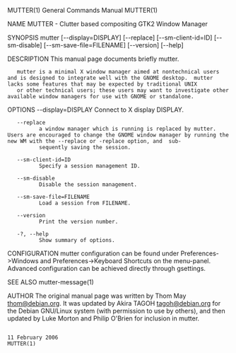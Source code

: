 MUTTER(1)                                                                               General Commands Manual                                                                              MUTTER(1)

NAME
       MUTTER - Clutter based compositing GTK2 Window Manager

SYNOPSIS
       mutter [--display=DISPLAY] [--replace] [--sm-client-id=ID] [--sm-disable] [--sm-save-file=FILENAME] [--version] [--help]

DESCRIPTION
       This manual page documents briefly mutter.

       mutter is a minimal X window manager aimed at nontechnical users and is designed to integrate well with the GNOME desktop.  mutter lacks some features that may be expected by traditional UNIX
       or other technical users; these users may want to investigate other available window managers for use with GNOME or standalone.

OPTIONS
       --display=DISPLAY
              Connect to X display DISPLAY.

       --replace
              a window manager which is running is replaced by mutter.  Users are encouraged to change the GNOME window manager by running the new WM with the --replace or -replace option, and  sub‐
              sequently saving the session.

       --sm-client-id=ID
              Specify a session management ID.

       --sm-disable
              Disable the session management.

       --sm-save-file=FILENAME
              Load a session from FILENAME.

       --version
              Print the version number.

       -?, --help
              Show summary of options.

CONFIGURATION
       mutter configuration can be found under Preferences->Windows and Preferences->Keyboard Shortcuts on the menu-panel. Advanced configuration can be achieved directly through gsettings.

SEE ALSO
       mutter-message(1)

AUTHOR
       The  original  manual page was written by Thom May <thom@debian.org>.  It was updated by Akira TAGOH <tagoh@debian.org> for the Debian GNU/Linux system (with permission to use by others), and
       then updated by Luke Morton and Philip O'Brien for inclusion in mutter.

                                                                                           11 February 2006                                                                                  MUTTER(1)
